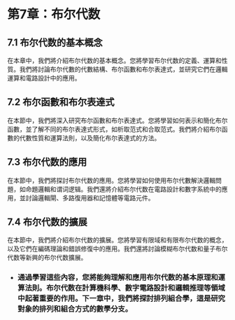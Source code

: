 第7章：布尔代数
============
## 7.1 布尔代数的基本概念
在本章中，我們將介紹布尔代数的基本概念。您將學習布尔代数的定義、運算和性質。我們將討論布尔代數的代數結構、布尔函數和布尔表達式，並研究它們在邏輯運算和電路設計中的應用。

## 7.2 布尔函數和布尔表達式
在本節中，我們將深入研究布尔函數和布尔表達式。您將學習如何表示和簡化布尔函數，並了解不同的布尔表達式形式，如析取范式和合取范式。我們將介紹布尔函數的代數性質和運算法則，以及簡化布尔表達式的方法。

## 7.3 布尔代数的應用
在本節中，我們將探討布尔代数的應用。您將學習如何使用布尔代數解決邏輯問題，如命題邏輯和谓词逻辑。我們還將介紹布尔代数在電路設計和數字系統中的應用，並討論邏輯閘、多路復用器和記憶體等電路元件。

## 7.4 布尔代数的擴展
在本節中，我們將介紹布尔代数的擴展。您將學習有限域和有限布尔代数的概念，以及它們在編碼理論和錯誤修復中的應用。我們還將討論模糊布尔代数和量子布尔代数等新興的布尔代数擴展。

* ### 通過學習這些內容，您將能夠理解和應用布尔代数的基本原理和運算法則。布尔代数在計算機科學、數字電路設計和邏輯推理等領域中起著重要的作用。下一章中，我們將探討排列組合學，這是研究對象的排列和組合方式的數學分支。
